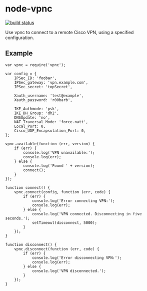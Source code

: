 node-vpnc
=========

[![build status](https://secure.travis-ci.org/calmh/node-vpnc.png)](http://travis-ci.org/calmh/node-vpnc)

Use vpnc to connect to a remote Cisco VPN, using a specified configuration.

Example
-------

    var vpnc = require('vpnc');
    
    var config = {
        IPSec_ID: 'foobar',
        IPSec_gateway: 'vpn.example.com',
        IPSec_secret: 'topSecret',
    
        Xauth_username: 'test@example',
        Xauth_password: 'r00barb',
    
        IKE_Authmode: 'psk',
        IKE_DH_Group: 'dh2',
        DNSUpdate: 'no',
        NAT_Traversal_Mode: 'force-natt',
        Local_Port: 0,
        Cisco_UDP_Encapsulation_Port: 0,
    };
    
    vpnc.available(function (err, version) {
        if (err) {
            console.log('VPN unavailable:');
            console.log(err);
        } else {
            console.log('Found ' + version);
            connect();
        }
    });
    
    function connect() {
        vpnc.connect(config, function (err, code) {
            if (err) {
                console.log('Error connecting VPN:');
                console.log(err);
            } else {
                console.log('VPN connected. Disconnecting in five seconds.');
                setTimeout(disconnect, 5000);
            }
        });
    }
    
    function disconnect() {
        vpnc.disconnect(function (err, code) {
            if (err) {
                console.log('Error disconnecting VPN:');
                console.log(err);
            } else {
                console.log('VPN disconnected.');
            }
        });
    }

